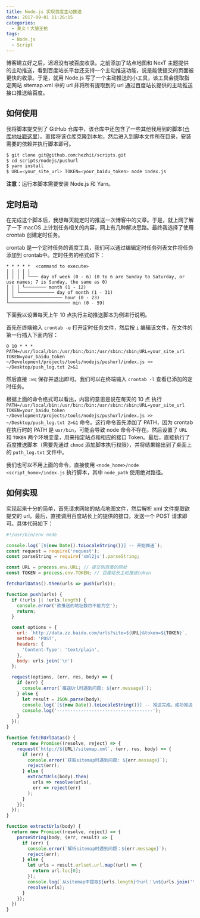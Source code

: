 ```yaml
---
title: Node.js 实现百度主动推送
date: 2017-09-01 11:26:15
categories:
  - 奥义！大猿王枪
tags:
  - Node.js
  - Script
---
```


博客建立好之后，迟迟没有被百度收录。之前添加了站点地图和 NexT 主题提供的主动推送，看到百度站长平台还支持一个主动推送功能，说是能使提交的页面被更快的收录。于是，就用 Node.js 写了一个主动推送的小工具，该工具会提取指定网站 sitemap.xml 中的 url 并将所有提取到的 url 通过百度站长提供的主动推送接口推送给百度。

<!-- more -->

## 如何使用

我将脚本提交到了 GitHub 仓库中，该仓库中还包含了一些其他我用到的脚本([仓库地址戳这里](https://github.com/hezhii/scripts)）。直接将该仓库克隆到本地，然后进入到脚本文件所在目录，安装需要的依赖并执行脚本即可。

```bash
$ git clone git@github.com:hezhii/scripts.git
$ cd scripts/nodejs/pushurl
$ yarn install
$ URL=<your_site_url> TOKEN=<your_baidu_token> node index.js
```

**注意**：运行本脚本需要安装 Node.js 和 Yarn。

## 定时启动

在完成这个脚本后，我想每天能定时的推送一次博客中的文章。于是，就上网了解了一下 macOS 上计划任务相关的内容，网上有几种解决思路。最终我选择了使用 crontab 创建定时任务。

crontab 是一个定时任务的调度工具，我们可以通过编辑定时任务列表文件将任务添加到 crontab中。定时任务的格式如下：

```
* * * * *  <command to execute>
│ │ │ │ │
│ │ │ │ └─── day of week (0 - 6) (0 to 6 are Sunday to Saturday, or use names; 7 is Sunday, the same as 0)
│ │ │ └──────── month (1 - 12)
│ │ └───────────── day of month (1 - 31)
│ └────────────────── hour (0 - 23)
└─────────────────────── min (0 - 59)
```

下面我以设置每天上午 10 点执行主动推送脚本为例进行说明。

首先在终端输入 `crontab -e` 打开定时任务文件，然后按 `i` 编辑该文件，在文件的第一行插入下面内容：

```
0 10 * * * PATH=/usr/local/bin:/usr/bin:/bin:/usr/sbin:/sbin;URL=your_site_url TOKEN=your_baidu_token ~/Development/projects/tools/nodejs/pushurl/index.js >> ~/Desktop/push_log.txt 2>&1
```

然后直接 `:wq` 保存并退出即可。我们可以在终端输入 `crontab -l` 查看已添加的定时任务。

根据上面的命令格式可以看出，内容的意思是说在每天的 10 点 执行`PATH=/usr/local/bin:/usr/bin:/bin:/usr/sbin:/sbin;URL=your_site_url TOKEN=your_baidu_token ~/Development/projects/tools/nodejs/pushurl/index.js >> ~/Desktop/push_log.txt 2>&1` 命令。这行命令首先添加了 PATH，因为 crontab 在执行时的 PATH 是 `usr/bin`，可能会导致 node 命令不存在。然后设置了 `URL` 和 `TOKEN` 两个环境变量，用来指定站点和相应的接口 Token。最后，直接执行了百度推送脚本（需要先通过 `chmod` 添加脚本执行权限），并将结果输出到了桌面上的 `puth_log.txt` 文件中。

我们也可以不用上面的命令，直接使用 `<node_home>/node <script_home>/index.js` 执行脚本，其中 `node_path` 使用绝对路径。

## 如何实现

实现起来十分的简单，首先请求网站的站点地图文件，然后解析 xml 文件提取欲提交的 url。最后，直接调用百度站长上的提供的接口，发送一个 POST 请求即可。具体代码如下：

```javascript
#!/usr/bin/env node

console.log(`[${new Date().toLocaleString()}] -- 开始推送`);
const request = require('request');
const parseString = require('xml2js').parseString;

const URL = process.env.URL; // 提交到百度的网址
const TOKEN = process.env.TOKEN; // 百度站长主动推送token

fetchUrlDatas().then(urls => push(urls));

function push(urls) {
  if (!urls || !urls.length) {
    console.error('欲推送的地址数目不能为空');
    return;
  }

  const options = {
    url: `http://data.zz.baidu.com/urls?site=${URL}&token=${TOKEN}`,
    method: 'POST',
    headers: {
      'Content-Type': 'text/plain',
    },
    body: urls.join('\n')
  };

  request(options, (err, res, body) => {
    if (err) {
      console.error(`推送Url时遇到问题: ${err.message}`);
    } else {
      let result = JSON.parse(body);
      console.log(`[${new Date().toLocaleString()}] -- 推送完成。成功推送 ${result.success} 条url，今天剩余 ${result.remain} 条可推送url。`);
      console.log('------------------------------------');
    }
  });
}

function fetchUrlDatas() {
  return new Promise((resolve, reject) => {
    request(`http://${URL}/sitemap.xml`, (err, res, body) => {
      if (err) {
        console.error(`获取sitemap时遇到问题: ${err.message}`);
        reject(err);
      } else {
        extractUrls(body).then(
          urls => resolve(urls),
          err => reject(err)
        );
      }
    });
  });
}

function extractUrls(body) {
  return new Promise((resolve, reject) => {
    parseString(body, (err, result) => {
      if (err) {
        console.error(`解析sitemap时遇到问题：${err.message}`);
        reject(err);
      } else {
        let urls = result.urlset.url.map((url) => {
          return url.loc[0];
        });
        console.log(`从sitemap中提取${urls.length}个url：\n${urls.join('\n')}`);
        resolve(urls);
      }
    });
  })
}
```

